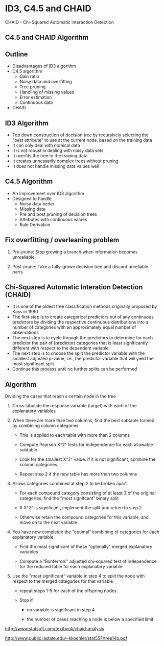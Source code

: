 # ID3, C4.5 and CHAID

CHAID - Chi-Squared Automatic Interaction Detection

## C4.5 and CHAID Algorithm

## Outline

- Disadvantages of ID3 algorithm
- C4.5 algorithm
  - Gain ratio
  - Noisy data and overfitting
  - Tree pruning
  - Handling of missing values
  - Error estimation
  - Continuous data
- CHAID

## ID3 Algorithm

- Top down construction of decision tree by recursively selecting the "best attribute" to use at the current node, based on the training data
- It can only deal with nominal data
- It is not robust in dealing with noisy data sets
- It overfits the tree to the training data
- It creates unnessarily complex trees without pruning
- It does not handle missing data values well

## C4.5 Algorithm

- An Improvement over ID3 algorithm
- Designed to handle
  - Noisy data better
  - Missing data
  - Pre and post pruning of decision trees
  - Attributes with continuous values
  - Rule Derivation

## Fix overfitting / overleaning problem

1. Pre-prune: Stop growing a branch when information becomes unrealiable

2. Post-prune: Take a fully-grown decision tree and discard unreliable parts

## Chi-Squared Automatic Interation Detection (CHAID)

- It is one of the oldest tree classification methods originally proposed by Kass in 1980
- The first step is to create categorical predictors out of any continuous predictors by dividing the respective continuous distributions into a number of categories with an approximately equal number of observations
- The next step is to cycle through the predictors to determine for each predictor the pair of (predictor) categories that is least significantly different with respect to the dependent variable
- The next step is to choose the split the predictor variable with the smallest adjusted p-value, i.e., the predictor variable that will yield the most significant split
- Continue this process until no further splits can be performed

## Algorithm

Dividing the cases that reach a certain node in the tree

1. Cross tabulate the response variable (target) with each of the explanatory variables

2. When there are more than two columns, find the best subtable formed by combining column categories

   - This is applied to each table with more than 2 columns

   - Compute Pearson X^2^ tests for independence for each allowable subtable

   - Look for the smallest X^2^ value. If it is not significant, combine the column categories

   - Repeat step 2 if the new table has more than two columns

3. Allows categories combined at step 2 to be broken apart

   - For each compound category consisting of at least 3 of the original categories, find the "most signifcant" binary split

   - If X^2^ is significant, implement the split and return to step 2

   - Otherwise retain the compound categories for this variable, and move on to the next variable

4. You have now completed the "optimal" combining of categories for each explanatory variable

   - Find the most significant of these "optimally" merged explanatory variables

   - Compute a "Bonferroni" adjusted chi-squared test of independence for the reduced table for each explanatory variable

5. Use the "most significant" variable in step 4 to split the node with respect to the merged categories for that variable

   - repeat steps 1-5 for each of the offspring nodes

   - Stop if

       - no variable is significant in step 4

       - the number of cases reaching a node is below a specified limit

<http://www.statsoft.com/textbook/chaid-analysis>

<http://www.public.iastate.edu/~kkoehler/stat557/tree14p.pdf>
